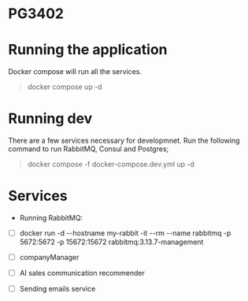 # PG3402

# Running the application
Docker compose will run all the services.
> docker compose up -d

# Running dev
There are a few services necessary for developmnet. Run the following command to run RabbitMQ, Consul and Postgres;
> docker compose -f docker-compose.dev.yml up -d

# Services

- Running RabbitMQ:
- [ ] docker run -d --hostname my-rabbit -it --rm --name rabbitmq -p 5672:5672 -p 15672:15672 rabbitmq:3.13.7-management

- [ ] companyManager
- [ ] AI sales communication recommender
- [ ] Sending emails service


